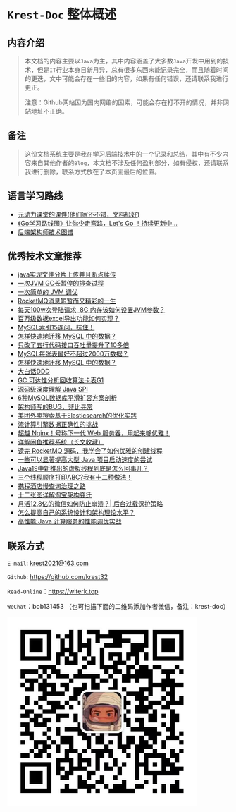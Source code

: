 
# `Krest-Doc` 整体概述

## 内容介绍

> 本文档的内容主要以`Java`为主，其中内容涵盖了大多数`Java`开发中用到的技术，但是`IT`行业本身日新月异，总有很多东西未能记录完全，而且随着时间的更迭，文中可能会存在一些旧的内容，如果有任何错误，还请联系我进行更正。
>
> 注意：Github网站因为国内网络的因素，可能会存在打不开的情况，并非网站地址不正确。


## 备注

> 这份文档系统主要是我在学习后端技术中的一个记录和总结，其中有不少内容来自其他作者的`Blog`，本文档不涉及任何盈利部分，如有侵权，还请联系我进行删除，联系方式放在了本页面最后的位置。



## 语言学习路线

+ [元动力课堂的课件(他们家还不错，文档挺好)](https://www.ydlclass.com/doc21xnv/)
+ [《Go学习路线图》让你少走弯路，Let's Go ！持续更新中...](https://juejin.cn/post/7119123646471208968)
+ [后端架构师技术图谱](https://juejin.cn/post/6844903602369232904)

## 优秀技术文章推荐

+ [java实现文件分片上传并且断点续传](https://juejin.cn/post/7222910781921837093)
+ [一次JVM GC长暂停的排查过程](https://juejin.cn/post/7186830360389353528?share_token=4dfc8d86-857c-49e8-9d28-9ec57d9715da)
+ [一次简单的 JVM 调优](https://juejin.cn/post/7184047757869449273?share_token=44116cc3-1b45-486b-86be-2b60bea609d9)
+ [RocketMQ消息短暂而又精彩的一生](https://juejin.cn/post/7186880907582636069)
+ [每天100w次登陆请求, 8G 内存该如何设置JVM参数？](https://juejin.cn/post/7203255955214172218)
+ [百万级数据excel导出功能如何实现？](https://juejin.cn/post/7196140566111043643)
+ [MySQL索引15连问，抗住！](https://juejin.cn/post/7193682380077400122)
+ [怎样快速地迁移 MySQL 中的数据？](https://juejin.cn/post/7187313594093010981)
+ [只改了五行代码接口吞吐量提升了10多倍](https://juejin.cn/post/7185479136599769125)
+ [MySQL每张表最好不超过2000万数据？](https://juejin.cn/post/7165689453124517896)
+ [怎样快速地迁移 MySQL 中的数据？](https://juejin.cn/post/7187313594093010981)
+ [大白话DDD](https://juejin.cn/post/7184800180984610873)
+ [GC 可达性分析回收算法卡表G1](https://blog.csdn.net/m0_46690280/article/details/121941158?ops_request_misc=%257B%2522request%255Fid%2522%253A%2522167021167016782412582345%2522%252C%2522scm%2522%253A%252220140713.130102334..%2522%257D&request_id=167021167016782412582345&biz_id=0&utm_medium=distribute.pc_search_result.none-task-blog-2~all~baidu_landing_v2~default-1-121941158-null-null.142^v67^control,201^v4^add_ask,213^v2^t3_control2&utm_term=JVM%20G1%20%E5%8D%A1%E8%A1%A8&spm=1018.2226.3001.4187)
+ [源码级深度理解 Java SPI](https://juejin.cn/post/7163177020615032863)
+ [6种MySQL数据库平滑扩容方案剖析](https://juejin.cn/post/7166859294615273480)
+ [架构师写的BUG，非比寻常](https://juejin.cn/post/6854573213427433480)
+ [美团外卖搜索基于Elasticsearch的优化实践](https://zhuanlan.zhihu.com/p/584648660)
+ [流计算引擎数据正确性的挑战](https://zhuanlan.zhihu.com/p/573211728)
+ [超越 Nginx！号称下一代 Web 服务器，用起来够优雅！](https://juejin.cn/post/7085519712901136392)
+ [详解闲鱼推荐系统（长文收藏）](https://juejin.cn/post/7153878508035391502)
+ [读完 RocketMQ 源码，我学会了如何优雅的创建线程](https://juejin.cn/post/7153919864665538567)
+ [一些可以显著提高大型 Java 项目启动速度的尝试](https://juejin.cn/post/7117815437559070734)
+ [Java19中新推出的虚拟线程到底是怎么回事儿？](https://juejin.cn/post/7155406687598280740)
+ [三个线程顺序打印ABC?我有十二种做法！](https://juejin.cn/post/7149006608209543176)
+ [携程酒店慢查询治理之路](https://zhuanlan.zhihu.com/p/576875838?utm_campaign=shareopn&utm_medium=social&utm_oi=976755020490846208&utm_psn=1568932550311129088&utm_source=wechat_session)
+ [十二张图详解淘宝架构变迁](https://zhuanlan.zhihu.com/p/442552241)
+ [月活12.8亿的微信如何防止崩溃？| 后台过载保护策略](https://zhuanlan.zhihu.com/p/520699351)
+ [怎么提高自己的系统设计和架构理论水平？](https://www.zhihu.com/question/395652253/answer/2458366961)
+ [高性能 Java 计算服务的性能调优实战](https://zhuanlan.zhihu.com/p/564562925?utm_campaign=shareopn&utm_medium=social&utm_oi=976755020490846208&utm_psn=1556193749054758912&utm_source=wechat_session)



## 联系方式

`E-mail`: krest2021@163.com

`Github`: https://github.com/krest32

`Read-Online`：https://witerk.top

`WeChat`：bob131453 （也可扫描下面的二维码添加作者微信，备注：krest-doc）

![image-20220815142106360](img/image-20220815142106360.png)

